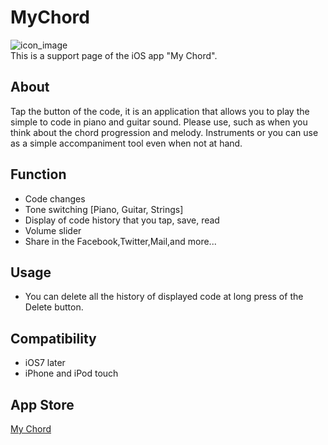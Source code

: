 MyChord
=======
![icon_image](https://raw.github.com/wiki/travitu/my-resources/icon340x340.png)  
This is a support page of the iOS app "My Chord".  

## About
Tap the button of the code, it is an application that allows you to play the simple to code in piano and guitar sound.
Please use, such as when you think about the chord progression and melody.
Instruments or you can use as a simple accompaniment tool even when not at hand.

## Function
- Code changes
- Tone switching [Piano, Guitar, Strings]
- Display of code history that you tap, save, read
- Volume slider
- Share in the Facebook,Twitter,Mail,and more...

## Usage
- You can delete all the history of displayed code at long press of the Delete button.

## Compatibility
- iOS7 later
- iPhone and iPod touch


## App Store 
<a href="https://itunes.apple.com/us/app/my-chord/id953517029?l=ja&ls=1&mt=8" target="_blank">My Chord</a>
